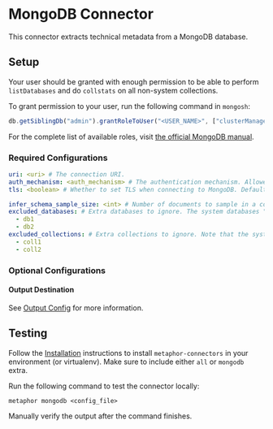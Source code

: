 # MongoDB Connector

This connector extracts technical metadata from a MongoDB database.

## Setup

Your user should be granted with enough permission to be able to perform `listDatabases` and do `collstats` on all non-system collections.

To grant permission to your user, run the following command in `mongosh`:

```js
db.getSiblingDb("admin").grantRoleToUser("<USER_NAME>", ["clusterManager"]);
```

For the complete list of available roles, visit [the official MongoDB manual](https://www.mongodb.com/docs/manual/reference/built-in-roles/).

### Required Configurations

```yaml
uri: <uri> # The connection URI.
auth_mechanism: <auth_mechanism> # The authentication mechanism. Allowed values are "GSSAPI", "MONGODB-CR", "MONGODB-OIDC", "MONGODB-X509", "MONGODB-AWS", "PLAIN", "SCRAM-SHA-1", "SCRAM-SHA-256", "DEFAULT". Default is "DEFAULT".
tls: <boolean> # Whether to set TLS when connecting to MongoDB. Default is False.

infer_schema_sample_size: <int> # Number of documents to sample in a collection in order to infer the schema. Set this to `null` to disable sampling and use all documents in the collections. To disable schema inference altogether, set this to 0. Default is 1000.
excluded_databases: # Extra databases to ignore. The system databases "admin", "config", "local", "system" are always excluded.
  - db1
  - db2
excluded_collections: # Extra collections to ignore. Note that the system specific collections (`system.views`, `system.profile`, etc.) are always ignored, see https://www.mongodb.com/docs/manual/reference/system-collections/#database-specific-collections for more details.
  - coll1
  - coll2
```

### Optional Configurations

#### Output Destination

See [Output Config](../common/docs/output.md) for more information.

## Testing

Follow the [Installation](../../README.md) instructions to install `metaphor-connectors` in your environment (or virtualenv). Make sure to include either `all` or `mongodb` extra.

Run the following command to test the connector locally:

```shell
metaphor mongodb <config_file>
```

Manually verify the output after the command finishes.
